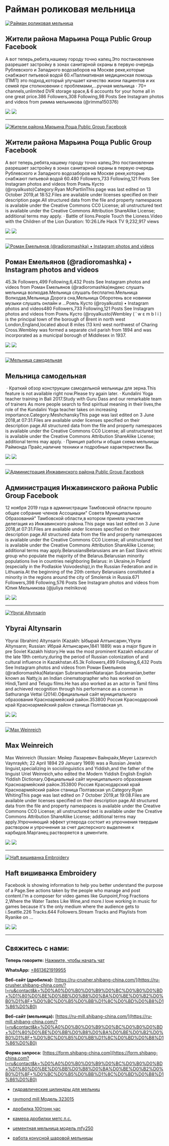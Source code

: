 # Райман роликовая мельница

<a href="https://swt.shibang-china.com/?l=ru&img&k=%D0%A0%D0%B0%D0%B9%D0%BC%D0%B0%D0%BD+%D1%80%D0%BE%D0%BB%D0%B8%D0%BA%D0%BE%D0%B2%D0%B0%D1%8F+%D0%BC%D0%B5%D0%BB%D1%8C%D0%BD%D0%B8%D1%86%D0%B0" target="_blank">![Райман роликовая мельница](http://static.shibang-china.com/all-800x300/1371.jpg)</a>

## Жители района Марьина Роща Public Group Facebook
А вот теперь,ребята,нашему городу точно капец.Это постановление разрешает застройку в зонах санитарной охраны в первую очередь Рублевского и Западного водозаборов на Москве реке,которые снабжают питьевой водой 60.&#171;Паллиативная медицинская помощь (ПМП) это подход,который улучшает качество жизни пациентов и их семей при столкновении с проблемами,…ручная мельница&nbsp;&#0183;&#32;70+ channels,unlimited DVR storage space,&amp; 6 accounts for your home all in one great price.386 Followers,308 Following,98 Posts See Instagram photos and videos from римма мельникова (@rimma150376)


<a href="https://whatsapp.shibangsoft.com/WhatsApp.php" target="_blank" title="WhatsApp">![](http://static.shibang-china.com/icon/whatsapp.png)</a> <a href="https://swt.shibang-china.com/?l=ru&icon&k=%D0%A0%D0%B0%D0%B9%D0%BC%D0%B0%D0%BD+%D1%80%D0%BE%D0%BB%D0%B8%D0%BA%D0%BE%D0%B2%D0%B0%D1%8F+%D0%BC%D0%B5%D0%BB%D1%8C%D0%BD%D0%B8%D1%86%D0%B0" target="_blank">![](http://static.shibang-china.com/icon/chat-ru.png)</a>

---

<a href="https://swt.shibang-china.com/?l=ru&img&k=%D0%A0%D0%B0%D0%B9%D0%BC%D0%B0%D0%BD+%D1%80%D0%BE%D0%BB%D0%B8%D0%BA%D0%BE%D0%B2%D0%B0%D1%8F+%D0%BC%D0%B5%D0%BB%D1%8C%D0%BD%D0%B8%D1%86%D0%B0" target="_blank">![Жители района Марьина Роща Public Group Facebook](http://static.shibang-china.com/all-800x300/180.jpg)</a>

## Жители района Марьина Роща Public Group Facebook
А вот теперь,ребята,нашему городу точно капец.Это постановление разрешает застройку в зонах санитарной охраны в первую очередь Рублевского и Западного водозаборов на Москве реке,которые снабжают питьевой водой 60.480 Followers,733 Following,121 Posts See Instagram photos and videos from Рояль Кусто (@royalkusto)Category:Ryan McPartlinThis page was last edited on 13 October 2019,at 18:52.Files are available under licenses specified on their description page.All structured data from the file and property namespaces is available under the Creative Commons CC0 License; all unstructured text is available under the Creative Commons Attribution ShareAlike License; additional terms may apply.&nbsp;&#0183;&#32;Battle of lions.People Touch the Lioness.Video with the Children of the Lion Duration: 10:26.Life Hack TV 9,232,917 views


<a href="https://whatsapp.shibangsoft.com/WhatsApp.php" target="_blank" title="WhatsApp">![](http://static.shibang-china.com/icon/whatsapp.png)</a> <a href="https://swt.shibang-china.com/?l=ru&icon&k=%D0%A0%D0%B0%D0%B9%D0%BC%D0%B0%D0%BD+%D1%80%D0%BE%D0%BB%D0%B8%D0%BA%D0%BE%D0%B2%D0%B0%D1%8F+%D0%BC%D0%B5%D0%BB%D1%8C%D0%BD%D0%B8%D1%86%D0%B0" target="_blank">![](http://static.shibang-china.com/icon/chat-ru.png)</a>

---

<a href="https://swt.shibang-china.com/?l=ru&img&k=%D0%A0%D0%B0%D0%B9%D0%BC%D0%B0%D0%BD+%D1%80%D0%BE%D0%BB%D0%B8%D0%BA%D0%BE%D0%B2%D0%B0%D1%8F+%D0%BC%D0%B5%D0%BB%D1%8C%D0%BD%D0%B8%D1%86%D0%B0" target="_blank">![Роман Емельянов (@radioromashka) • Instagram photos and videos](http://static.shibang-china.com/all-800x300/910.jpg)</a>

## Роман Емельянов (@radioromashka) • Instagram photos and videos
45.3k Followers,499 Following,6,432 Posts See Instagram photos and videos from Роман Емельянов (@radioromashka)яндекс слушать мельница волкодав.Мельница слушать бесплатно.Мельница Волкодав,Мельница Дорога сна,Мельница Оборотень все новинки музыки слушать онлайн и …Рояль Кусто (@royalkusto) • Instagram photos and videos480 Followers,733 Following,121 Posts See Instagram photos and videos from Рояль Кусто (@royalkusto)Wembley ( ˈ w ɛ m b l i ) is the principal town of the borough of Brent in north west London,England,located about 8 miles (13 km) west northwest of Charing Cross.Wembley was formed a separate civil parish from 1894 and was incorporated as a municipal borough of Middlesex in 1937.


<a href="https://whatsapp.shibangsoft.com/WhatsApp.php" target="_blank" title="WhatsApp">![](http://static.shibang-china.com/icon/whatsapp.png)</a> <a href="https://swt.shibang-china.com/?l=ru&icon&k=%D0%A0%D0%B0%D0%B9%D0%BC%D0%B0%D0%BD+%D1%80%D0%BE%D0%BB%D0%B8%D0%BA%D0%BE%D0%B2%D0%B0%D1%8F+%D0%BC%D0%B5%D0%BB%D1%8C%D0%BD%D0%B8%D1%86%D0%B0" target="_blank">![](http://static.shibang-china.com/icon/chat-ru.png)</a>

---

<a href="https://swt.shibang-china.com/?l=ru&img&k=%D0%A0%D0%B0%D0%B9%D0%BC%D0%B0%D0%BD+%D1%80%D0%BE%D0%BB%D0%B8%D0%BA%D0%BE%D0%B2%D0%B0%D1%8F+%D0%BC%D0%B5%D0%BB%D1%8C%D0%BD%D0%B8%D1%86%D0%B0" target="_blank">![Мельница самодельная](http://static.shibang-china.com/all-800x300/1093.jpg)</a>

## Мельница самодельная
&nbsp;&#0183;&#32;Краткий обзор конструкции самодельной мельницы для зерна.This feature is not available right now.Please try again later.&nbsp;&#0183;&#32;Kundalini Yoga teacher training in Bali 2017.Study with Guru Dass and our remarkable team of trainers As more people search to find spiritual meaning in their lives,the role of the Kundalini Yoga teacher takes on increasing importance.Category:MeshchanskyThis page was last edited on 3 June 2018,at 07:31.Files are available under licenses specified on their description page.All structured data from the file and property namespaces is available under the Creative Commons CC0 License; all unstructured text is available under the Creative Commons Attribution ShareAlike License; additional terms may apply.&nbsp;&#0183;&#32;Принцип работы и общая схема мельницы Раймонда Прайс,наличие техники и подробные характеристики Вы.


<a href="https://whatsapp.shibangsoft.com/WhatsApp.php" target="_blank" title="WhatsApp">![](http://static.shibang-china.com/icon/whatsapp.png)</a> <a href="https://swt.shibang-china.com/?l=ru&icon&k=%D0%A0%D0%B0%D0%B9%D0%BC%D0%B0%D0%BD+%D1%80%D0%BE%D0%BB%D0%B8%D0%BA%D0%BE%D0%B2%D0%B0%D1%8F+%D0%BC%D0%B5%D0%BB%D1%8C%D0%BD%D0%B8%D1%86%D0%B0" target="_blank">![](http://static.shibang-china.com/icon/chat-ru.png)</a>

---

<a href="https://swt.shibang-china.com/?l=ru&img&k=%D0%A0%D0%B0%D0%B9%D0%BC%D0%B0%D0%BD+%D1%80%D0%BE%D0%BB%D0%B8%D0%BA%D0%BE%D0%B2%D0%B0%D1%8F+%D0%BC%D0%B5%D0%BB%D1%8C%D0%BD%D0%B8%D1%86%D0%B0" target="_blank">![Администрация Инжавинского района Public Group Facebook](http://static.shibang-china.com/all-800x300/692.jpg)</a>

## Администрация Инжавинского района Public Group Facebook
12 ноября 2019 года в администрации Тамбовской области прошло общее собрание членов Ассоциации&quot; Совета Муниципальных Образований&quot; Тамбовской области,в котором приняла участие делегация из Инжавинского района.This page was last edited on 3 June 2018,at 07:31.Files are available under licenses specified on their description page.All structured data from the file and property namespaces is available under the Creative Commons CC0 License; all unstructured text is available under the Creative Commons Attribution ShareAlike License; additional terms may apply.BelarusiansBelarusians are an East Slavic ethnic group who populate the majority of the Belarus.Belarusian minority populations live in countries neighboring Belarus: in Ukraine,in Poland (especially in the Podlaskie Voivodeship),in the Russian Federation and in Lithuania.At the beginning of the 20th century Belarusians constituted a minority in the regions around the city of Smolensk in Russia.671 Followers,398 Following,576 Posts See Instagram photos and videos from Юлия Мельникова (@juliya melnikova)


<a href="https://whatsapp.shibangsoft.com/WhatsApp.php" target="_blank" title="WhatsApp">![](http://static.shibang-china.com/icon/whatsapp.png)</a> <a href="https://swt.shibang-china.com/?l=ru&icon&k=%D0%A0%D0%B0%D0%B9%D0%BC%D0%B0%D0%BD+%D1%80%D0%BE%D0%BB%D0%B8%D0%BA%D0%BE%D0%B2%D0%B0%D1%8F+%D0%BC%D0%B5%D0%BB%D1%8C%D0%BD%D0%B8%D1%86%D0%B0" target="_blank">![](http://static.shibang-china.com/icon/chat-ru.png)</a>

---

<a href="https://swt.shibang-china.com/?l=ru&img&k=%D0%A0%D0%B0%D0%B9%D0%BC%D0%B0%D0%BD+%D1%80%D0%BE%D0%BB%D0%B8%D0%BA%D0%BE%D0%B2%D0%B0%D1%8F+%D0%BC%D0%B5%D0%BB%D1%8C%D0%BD%D0%B8%D1%86%D0%B0" target="_blank">![Ybyrai Altynsarin](http://static.shibang-china.com/all-800x300/679.jpg)</a>

## Ybyrai Altynsarin
Ybyrai (Ibrahim) Altynsarin (Kazakh: Ыбырай Алтынсарин,Ybyraı Altynsarın; Russian: Ибрай Алтынсарин,1841 1889) was a major figure in pre Soviet Kazakh history.He was the most prominent Kazakh educator of the late 19th century,during the period of Russian colonization of and cultural influence in Kazakhstan.45.3k Followers,499 Following,6,432 Posts See Instagram photos and videos from Роман Емельянов (@radioromashka)Natarajan SubramaniamNatarajan Subramanian,better known as Natty,is an Indian cinematographer who has worked on Hindi,Tamil and Telugu films.He has also worked as an actor in Tamil films and achieved recognition through his performance as a conman in Sathuranga Vettai (2014).Официальный сайт муниципального образования Красноармейский район.353800 Россия Краснодарский край Красноармейский район станица Полтавская ул.


<a href="https://whatsapp.shibangsoft.com/WhatsApp.php" target="_blank" title="WhatsApp">![](http://static.shibang-china.com/icon/whatsapp.png)</a> <a href="https://swt.shibang-china.com/?l=ru&icon&k=%D0%A0%D0%B0%D0%B9%D0%BC%D0%B0%D0%BD+%D1%80%D0%BE%D0%BB%D0%B8%D0%BA%D0%BE%D0%B2%D0%B0%D1%8F+%D0%BC%D0%B5%D0%BB%D1%8C%D0%BD%D0%B8%D1%86%D0%B0" target="_blank">![](http://static.shibang-china.com/icon/chat-ru.png)</a>

---

<a href="https://swt.shibang-china.com/?l=ru&img&k=%D0%A0%D0%B0%D0%B9%D0%BC%D0%B0%D0%BD+%D1%80%D0%BE%D0%BB%D0%B8%D0%BA%D0%BE%D0%B2%D0%B0%D1%8F+%D0%BC%D0%B5%D0%BB%D1%8C%D0%BD%D0%B8%D1%86%D0%B0" target="_blank">![Max Weinreich](http://static.shibang-china.com/all-800x300/1339.jpg)</a>

## Max Weinreich
Max Weinreich (Russian: Мейер Лазаревич Вайнрайх,Meyer Lazarevich Vaynraykh; 22 April 1894 29 January 1969) was a Russian Jewish linguist,specializing in sociolinguistics and Yiddish,and the father of the linguist Uriel Weinreich,who edited the Modern Yiddish English English Yiddish Dictionary.Официальный сайт муниципального образования Красноармейский район.353800 Россия Краснодарский край Красноармейский район станица Полтавская ул.Category:Ryan WhitingThis page was last edited on 7 October 2019,at 19:08.Files are available under licenses specified on their description page.All structured data from the file and property namespaces is available under the Creative Commons CC0 License; all unstructured text is available under the Creative Commons Attribution ShareAlike License; additional terms may apply.Упрочняющий эффект углерода состоит из упрочнения твердым раствором и упрочнения за счет дисперсного выделения к карбидов.Марганец растворяется в цементите.


<a href="https://whatsapp.shibangsoft.com/WhatsApp.php" target="_blank" title="WhatsApp">![](http://static.shibang-china.com/icon/whatsapp.png)</a> <a href="https://swt.shibang-china.com/?l=ru&icon&k=%D0%A0%D0%B0%D0%B9%D0%BC%D0%B0%D0%BD+%D1%80%D0%BE%D0%BB%D0%B8%D0%BA%D0%BE%D0%B2%D0%B0%D1%8F+%D0%BC%D0%B5%D0%BB%D1%8C%D0%BD%D0%B8%D1%86%D0%B0" target="_blank">![](http://static.shibang-china.com/icon/chat-ru.png)</a>

---

<a href="https://swt.shibang-china.com/?l=ru&img&k=%D0%A0%D0%B0%D0%B9%D0%BC%D0%B0%D0%BD+%D1%80%D0%BE%D0%BB%D0%B8%D0%BA%D0%BE%D0%B2%D0%B0%D1%8F+%D0%BC%D0%B5%D0%BB%D1%8C%D0%BD%D0%B8%D1%86%D0%B0" target="_blank">![Haft вишиванка Embroidery](http://static.shibang-china.com/all-800x300/734.jpg)</a>

## Haft вишиванка Embroidery
Facebook is showing information to help you better understand the purpose of a Page.See actions taken by the people who manage and post content.I'm a composer for video games like Gunpoint,Frog Fractions 2,Where the Water Tastes Like Wine,and more.I love working in music for games because it's the only medium where the audience gets to i.Seattle.226 Tracks.644 Followers.Stream Tracks and Playlists from Ryanike on …

<a href="https://whatsapp.shibangsoft.com/WhatsApp.php" target="_blank" title="WhatsApp">![](http://static.shibang-china.com/icon/whatsapp.png)</a> <a href="https://swt.shibang-china.com/?l=ru&icon&k=%D0%A0%D0%B0%D0%B9%D0%BC%D0%B0%D0%BD+%D1%80%D0%BE%D0%BB%D0%B8%D0%BA%D0%BE%D0%B2%D0%B0%D1%8F+%D0%BC%D0%B5%D0%BB%D1%8C%D0%BD%D0%B8%D1%86%D0%B0" target="_blank">![](http://static.shibang-china.com/icon/chat-ru.png)</a>

---
## Свяжитесь с нами:

**Теперь говорите:** [Нажмите, чтобы начать чат](https://swt.shibang-china.com?l=ru&contact&k=%D0%A0%D0%B0%D0%B9%D0%BC%D0%B0%D0%BD+%D1%80%D0%BE%D0%BB%D0%B8%D0%BA%D0%BE%D0%B2%D0%B0%D1%8F+%D0%BC%D0%B5%D0%BB%D1%8C%D0%BD%D0%B8%D1%86%D0%B0)

**WhatsApp:**  [+8613621919955](https://whatsapp.shibangsoft.com/WhatsApp.php)

**Веб-сайт (дробилка):** [https://ru-crusher.shibang-china.com/](https://ru-crusher.shibang-china.com/?l=ru&contact&k=%D0%A0%D0%B0%D0%B9%D0%BC%D0%B0%D0%BD+%D1%80%D0%BE%D0%BB%D0%B8%D0%BA%D0%BE%D0%B2%D0%B0%D1%8F+%D0%BC%D0%B5%D0%BB%D1%8C%D0%BD%D0%B8%D1%86%D0%B0)

**Веб-сайт (мельница):** [https://ru-mill.shibang-china.com/](https://ru-mill.shibang-china.com/?l=ru&contact&k=%D0%A0%D0%B0%D0%B9%D0%BC%D0%B0%D0%BD+%D1%80%D0%BE%D0%BB%D0%B8%D0%BA%D0%BE%D0%B2%D0%B0%D1%8F+%D0%BC%D0%B5%D0%BB%D1%8C%D0%BD%D0%B8%D1%86%D0%B0)

**Форма запроса:** [https://form.shibang-china.com](https://form.shibang-china.com?l=ru&contact&k=%D0%A0%D0%B0%D0%B9%D0%BC%D0%B0%D0%BD+%D1%80%D0%BE%D0%BB%D0%B8%D0%BA%D0%BE%D0%B2%D0%B0%D1%8F+%D0%BC%D0%B5%D0%BB%D1%8C%D0%BD%D0%B8%D1%86%D0%B0)

* [гидравлические цилиндры для мельниц](../132/%D0%B3%D0%B8%D0%B4%D1%80%D0%B0%D0%B2%D0%BB%D0%B8%D1%87%D0%B5%D1%81%D0%BA%D0%B8%D0%B5%20%D1%86%D0%B8%D0%BB%D0%B8%D0%BD%D0%B4%D1%80%D1%8B%20%D0%B4%D0%BB%D1%8F%20%D0%BC%D0%B5%D0%BB%D1%8C%D0%BD%D0%B8%D1%86.md)

* [raymond mill Модель 323015](../132/raymond%20mill%20%D0%9C%D0%BE%D0%B4%D0%B5%D0%BB%D1%8C%20323015.md)

* [дробилка 100тонн час](../131/%D0%B4%D1%80%D0%BE%D0%B1%D0%B8%D0%BB%D0%BA%D0%B0%20100%D1%82%D0%BE%D0%BD%D0%BD%20%D1%87%D0%B0%D1%81.md)

* [камера дробилки метс л.с.](../135/%D0%BA%D0%B0%D0%BC%D0%B5%D1%80%D0%B0%20%D0%B4%D1%80%D0%BE%D0%B1%D0%B8%D0%BB%D0%BA%D0%B8%20%D0%BC%D0%B5%D1%82%D1%81%20%D0%BB.%D1%81..md)

* [цементная мельница модель mfy250](../132/%D1%86%D0%B5%D0%BC%D0%B5%D0%BD%D1%82%D0%BD%D0%B0%D1%8F%20%D0%BC%D0%B5%D0%BB%D1%8C%D0%BD%D0%B8%D1%86%D0%B0%20%D0%BC%D0%BE%D0%B4%D0%B5%D0%BB%D1%8C%20mfy250.md)

* [работа конусной шаровой мельницы](../132/%D1%80%D0%B0%D0%B1%D0%BE%D1%82%D0%B0%20%D0%BA%D0%BE%D0%BD%D1%83%D1%81%D0%BD%D0%BE%D0%B9%20%D1%88%D0%B0%D1%80%D0%BE%D0%B2%D0%BE%D0%B9%20%D0%BC%D0%B5%D0%BB%D1%8C%D0%BD%D0%B8%D1%86%D1%8B.md)